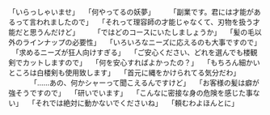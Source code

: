 「いらっしゃいませ」
　「何やってるの妖夢」
　
　「副業です。君には才能があるって言われましたので」
　「それって理容師の才能じゃなくて、刃物を扱う才能だと思うんだけど」
　
　「ではどのコースにいたしましょうか」
　「髪の毛以外のラインナップの必要性」
　「いろいろなニーズに応えるのも大事ですので」
　「求めるニーズが狂人向けすぎる」
　「ご安心ください、どれを選んでも楼観剣でカットしますので」
　「何を安心すればよかったの？」
　「もちろん細かいところは白楼剣も使用致します」
　「首元に縄をかけられてる気分だわ」
　
　
　「……あの、何かシャーって聞こえるんですけど」
　「お客様の髪は癖が強そうですので」
　「研いでいます」
　「こんなに密接な身の危険を感じた事ない」
　「それでは絶対に動かないでくださいね」
　「頼むわよほんとに」